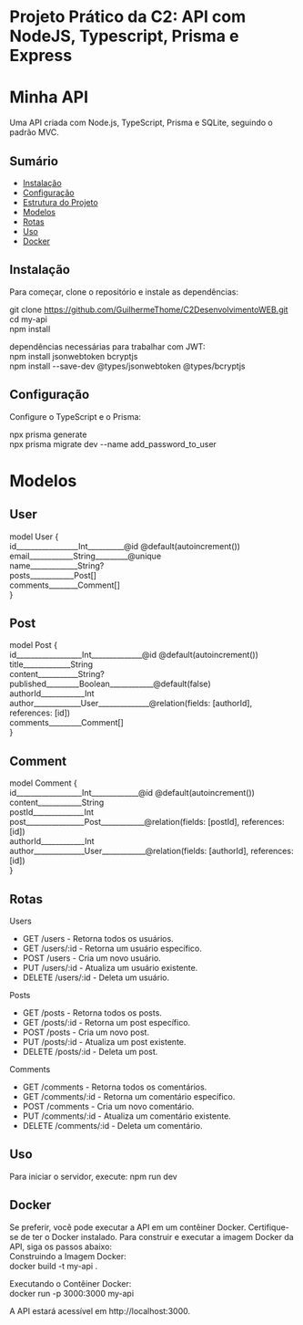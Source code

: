 # Projeto Prático da C2: API com NodeJS, Typescript, Prisma e Express
# Minha API

Uma API criada com Node.js, TypeScript, Prisma e SQLite, seguindo o padrão MVC.

## Sumário

- [Instalação](#instalação)
- [Configuração](#configuração)
- [Estrutura do Projeto](#estrutura-do-projeto)
- [Modelos](#modelos)
- [Rotas](#rotas)
- [Uso](#uso)
- [Docker](#docker)
  
## Instalação
Para começar, clone o repositório e instale as dependências:

git clone https://github.com/GuilhermeThome/C2DesenvolvimentoWEB.git <br>
cd my-api <br>
npm install

dependências necessárias para trabalhar com JWT: <br>
npm install jsonwebtoken bcryptjs <br>
npm install --save-dev @types/jsonwebtoken @types/bcryptjs <br>

## Configuração

Configure o TypeScript e o Prisma:

npx prisma generate <br>
npx prisma migrate dev --name add_password_to_user


# Modelos

## User

model User { <br>
  id_________________Int__________@id @default(autoincrement()) <br>
  email____________String_________@unique <br>
  name_____________String? <br>
  posts____________Post[] <br>
  comments________Comment[] <br>
} <br>

## Post

model Post { <br>
  id__________________Int______________@id @default(autoincrement()) <br>
  title_____________String <br>
  content___________String? <br>
  published_________Boolean____________@default(false) <br>
  authorId____________Int <br>
  author_____________User______________@relation(fields: [authorId], references: [id]) <br>
  comments_________Comment[] <br>
} <br>

## Comment

model Comment { <br>
  id__________________Int_____________@id @default(autoincrement()) <br>
  content____________String <br>
  postId______________Int <br>
  post________________Post____________@relation(fields: [postId], references: [id]) <br>
  authorId____________Int <br>
  author______________User____________@relation(fields: [authorId], references: [id]) <br>
} <br> 

## Rotas 

Users
- GET /users - Retorna todos os usuários.
- GET /users/:id - Retorna um usuário específico.
- POST /users - Cria um novo usuário.
- PUT /users/:id - Atualiza um usuário existente.
- DELETE /users/:id - Deleta um usuário.

Posts
- GET /posts - Retorna todos os posts.
- GET /posts/:id - Retorna um post específico.
- POST /posts - Cria um novo post.
- PUT /posts/:id - Atualiza um post existente.
- DELETE /posts/:id - Deleta um post.

Comments
- GET /comments - Retorna todos os comentários.
- GET /comments/:id - Retorna um comentário específico.
- POST /comments - Cria um novo comentário.
- PUT /comments/:id - Atualiza um comentário existente.
- DELETE /comments/:id - Deleta um comentário.

## Uso
Para iniciar o servidor, execute:
npm run dev

## Docker
Se preferir, você pode executar a API em um contêiner Docker. Certifique-se de ter o Docker instalado. Para construir e executar a imagem Docker da API, siga os passos abaixo:<br>
Construindo a Imagem Docker: <br>
docker build -t my-api . <br>

Executando o Contêiner Docker: <br>
docker run -p 3000:3000 my-api <br>

A API estará acessível em http://localhost:3000.

